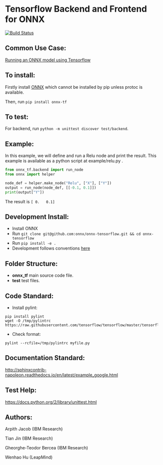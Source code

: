 # Tensorflow Backend and Frontend for ONNX
[![Build Status](https://travis-ci.org/onnx/onnx-tensorflow.svg?branch=master)](https://travis-ci.org/onnx/onnx-tensorflow)

## Common Use Case:
[Running an ONNX model using Tensorflow](https://github.com/onnx/tutorials/blob/master/tutorials/OnnxTensorflowImport.ipynb)

## To install:
Firstly install [ONNX](https://github.com/onnx/onnx) which cannot be installed by pip unless protoc is available.

Then, run `pip install onnx-tf`

## To test:
For backend, run `python -m unittest discover test/backend`.

## Example:
In this example, we will define and run a Relu node and print the result.
This example is available as a python script at example/relu.py .
```python
from onnx_tf.backend import run_node
from onnx import helper

node_def = helper.make_node("Relu", ["X"], ["Y"])
output = run_node(node_def, [[-0.1, 0.1]])
print(output["Y"])
```
The result is `[ 0.   0.1]`

## Development Install:
- Install ONNX
- Run `git clone git@github.com:onnx/onnx-tensorflow.git && cd onnx-tensorflow`
- Run `pip install -e .`
- Development follows conventions [here](https://github.com/onnx/onnx-caffe2/blob/master/onnx_caffe2/backend.py)

## Folder Structure:
- __onnx_tf__ main source code file.
- __test__ test files.

## Code Standard:
- Install pylint:
```
pip install pylint
wget -O /tmp/pylintrc https://raw.githubusercontent.com/tensorflow/tensorflow/master/tensorflow/tools/ci_build/pylintrc
```
- Check format:
```
pylint --rcfile=/tmp/pylintrc myfile.py
```

## Documentation Standard:
http://sphinxcontrib-napoleon.readthedocs.io/en/latest/example_google.html

## Test Help:
https://docs.python.org/2/library/unittest.html

## Authors:
Arpith Jacob (IBM Research)

Tian Jin (IBM Research)

Gheorghe-Teodor Bercea (IBM Research)

Wenhao Hu (LeapMind)
